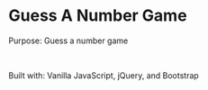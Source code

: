 <h1>Guess A Number Game</h1>
<p>Purpose: Guess a number game</p><br>
<p>Built with: Vanilla JavaScript, jQuery, and Bootstrap</p>

